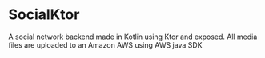 # SocialKtor
A social network backend made in Kotlin using Ktor and exposed.
All media files are uploaded to an Amazon AWS using AWS java SDK
